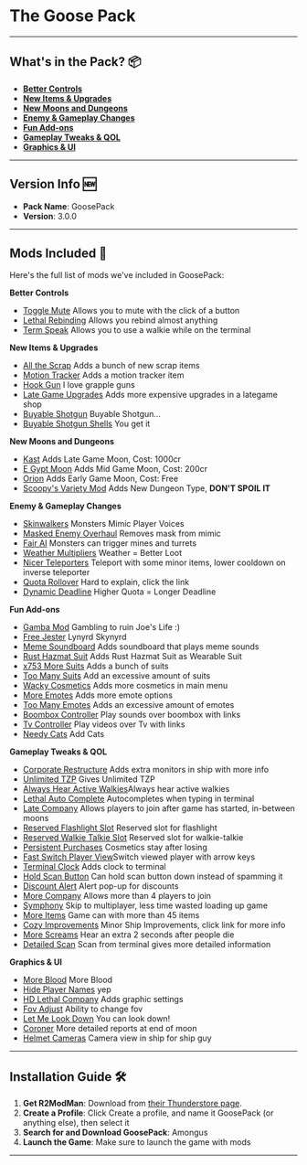 # The Goose Pack 

---
## What's in the Pack? 📦

- [**Better Controls**](better-controls)
- [**New Items & Upgrades**](new-items-and-upgrades)
- [**New Moons and Dungeons**](new-moons-and-dungeons)
- [**Enemy & Gameplay Changes**](enemy-and-gameplay-changes)
- [**Fun Add-ons**](fun-add-ons)
- [**Gameplay Tweaks & QOL**](gameplay-tweaks-and-qol)
- [**Graphics & UI**](graphcis-and-ui)
---
## Version Info 🆕

- **Pack Name**: GoosePack
- **Version**: 3.0.0
---
## Mods Included 🌟

Here's the full list of mods we've included in GoosePack:

<a name="better-controls"></a>
**Better Controls**
- [Toggle Mute](https://thunderstore.io/c/lethal-company/p/quackandcheese/ToggleMute/) Allows you to mute with the click of a button
- [Lethal Rebinding](https://thunderstore.io/c/lethal-company/p/Bobbie/LethalRebinding/) Allows you rebind almost anything
- [Term Speak](https://thunderstore.io/c/lethal-company/p/KodiCraft/TermSpeak/) Allows you to use a walkie while on the terminal

<a name="new-items-and-upgrades"></a>
**New Items & Upgrades**
- [All the Scrap](https://thunderstore.io/c/lethal-company/p/ViViKo/AllTheScrap/) Adds a bunch of new scrap items
- [Motion Tracker](https://thunderstore.io/c/lethal-company/p/CyanBlob/Motion_Tracker/) Adds a motion tracker item
- [Hook Gun](https://thunderstore.io/c/lethal-company/p/BLKNeko/HookGun/) I love grapple guns
- [Late Game Upgrades](https://thunderstore.io/c/lethal-company/p/malco/Lategame_Upgrades/) Adds more expensive upgrades in a lategame shop
- [Buyable Shotgun](https://thunderstore.io/c/lethal-company/p/MegaPiggy/BuyableShotgun/) Buyable Shotgun...
- [Buyable Shotgun Shells](https://thunderstore.io/c/lethal-company/p/MegaPiggy/BuyableShotgunShells/) You get it

<a name="new-moons-and-dungeons"></a>
**New Moons and Dungeons**
 - [Kast](https://thunderstore.io/c/lethal-company/p/Ceelery/Kast/) Adds Late Game Moon, Cost: 1000cr
 - [E Gypt Moon](https://thunderstore.io/c/lethal-company/p/KayNetsua/E_Gypt_Moon/) Adds Mid Game Moon, Cost: 200cr
 - [Orion](https://thunderstore.io/c/lethal-company/p/sfDesat/Orion/) Adds Early Game Moon, Cost: Free
 - [Scoopy's Variety Mod](https://thunderstore.io/c/lethal-company/p/scoopy/Scoopys_Variety_Mod/) Adds New Dungeon Type, **DON'T SPOIL IT**

 <a name="enemy-and-gameplay-changes"></a>
**Enemy & Gameplay Changes**
- [Skinwalkers](https://thunderstore.io/c/lethal-company/p/RugbugRedfern/Skinwalkers/) Monsters Mimic Player Voices
- [Masked Enemy Overhaul](https://thunderstore.io/c/lethal-company/p/HomelessGinger/MaskedEnemyOverhaul/) Removes mask from mimic
- [Fair AI](https://thunderstore.io/c/lethal-company/p/TheFluff/FairAI/) Monsters can trigger mines and turrets
- [Weather Multipliers](https://thunderstore.io/c/lethal-company/p/Blorb/WeatherMultipliers/) Weather = Better Loot
- [Nicer Teleporters](https://thunderstore.io/c/lethal-company/p/rhydiaan/NicerTeleporters/) Teleport with some minor items, lower cooldown on inverse teleporter
- [Quota Rollover](https://thunderstore.io/c/lethal-company/p/boxofbiscuits97/QuotaRollover/) Hard to explain, click the link
- [Dynamic Deadline](https://thunderstore.io/c/lethal-company/p/Krayken/DynamicDeadline/) Higher Quota = Longer Deadline

<a name="fun-add-ons"></a>
**Fun Add-ons**
- [Gamba Mod](https://thunderstore.io/c/lethal-company/p/alexsio/gamba_mod/) Gambling to ruin Joe's Life :)
- [Free Jester](https://thunderstore.io/c/lethal-company/p/atg/FreeJester/) Lynyrd Skynyrd
- [Meme Soundboard](https://thunderstore.io/c/lethal-company/p/Flof/MemeSoundboard/) Adds soundboard that plays meme sounds
- [Rust Hazmat Suit](https://thunderstore.io/c/lethal-company/p/TeamClark/RustHazmatSuit/) Adds Rust Hazmat Suit as Wearable Suit
- [x753 More Suits](https://thunderstore.io/c/lethal-company/p/x753/More_Suits/) Adds a bunch of suits
- [Too Many Suits](https://thunderstore.io/c/lethal-company/p/Verity/TooManySuits/) Add an excessive amount of suits
- [Wacky Cosmetics](https://thunderstore.io/c/lethal-company/?q=WackyCosmetics&ordering=last-updated&section=mods) Adds more cosmetics in main menu
- [More Emotes](https://thunderstore.io/c/lethal-company/p/Sligili/More_Emotes/) Adds more emote options
- [Too Many Emotes](https://thunderstore.io/c/lethal-company/p/FlipMods/TooManyEmotes/) Adds an excessive amount of emotes
- [Boombox Controller](https://thunderstore.io/c/lethal-company/p/KoderTeh/Boombox_Controller/) Play sounds over boombox with links
- [Tv Controller](https://thunderstore.io/c/lethal-company/p/KoderTeh/Television_Controller/) Play videos over Tv with links
- [Needy Cats](https://thunderstore.io/c/lethal-company/p/Jordo/NeedyCats/) Add Cats

<a name="gameplay-tweaks-and-qol"></a>
**Gameplay Tweaks & QOL**
 - [Corporate Restructure](https://thunderstore.io/c/lethal-company/p/Jamil/Corporate_Restructure/) Adds extra monitors in ship with more info
 - [Unlimited TZP](https://thunderstore.io/c/lethal-company/p/ATK/UnlimitedTZP/) Gives Unlimited TZP
 - [Always Hear Active Walkies](https://thunderstore.io/c/lethal-company/p/Suskitech/AlwaysHearActiveWalkies/ )Always hear active walkies
 - [Lethal Auto Complete](https://thunderstore.io/c/lethal-company/p/red_eye/LethalAutocomplete/) Autocompletes when typing in terminal
- [Late Company](https://thunderstore.io/c/lethal-company/p/anormaltwig/LateCompany/) Allows players to join after game has started, in-between moons
- [Reserved Flashlight Slot](https://thunderstore.io/c/lethal-company/p/FlipMods/ReservedFlashlightSlot/) Reserved slot for flashlight
- [Reserved Walkie Talkie Slot](https://thunderstore.io/c/lethal-company/p/FlipMods/ReservedWalkieSlot/) Reserved slot for walkie-talkie
- [Persistent Purchases](https://thunderstore.io/c/lethal-company/p/TheBeeTeam/PersistentPurchases/) Cosmetics stay after losing
- [Fast Switch Player View](https://thunderstore.io/c/lethal-company/p/kRYstall9/FastSwitchPlayerViewInRadar/ )Switch viewed player with arrow keys
- [Terminal Clock](https://thunderstore.io/c/lethal-company/p/NotAtomicBomb/Terminal_Clock/) Adds clock to terminal
- [Hold Scan Button](https://thunderstore.io/c/lethal-company/p/FutureSavior/Hold_Scan_Button/) Can hold scan button down instead of spamming it
- [Discount Alert](https://thunderstore.io/c/lethal-company/p/akechii/DiscountAlert/) Alert pop-up for discounts
- [More Company](https://thunderstore.io/c/lethal-company/p/notnotnotswipez/MoreCompany/) Allows more than 4 players to join
- [Symphony](https://thunderstore.io/c/lethal-company/p/alexanderjoe/LC_Symphony/) Skip to multiplayer, less time wasted loading up game
- [More Items](https://thunderstore.io/c/lethal-company/p/Drakorle/MoreItems/) Game can with more than 45 items
- [Cozy Improvements](https://thunderstore.io/c/lethal-company/p/Spyci/CozyImprovements/) Minor Ship Improvements, click link for more info
- [More Screams](https://thunderstore.io/c/lethal-company/p/egeadam/MoreScreams/) Hear an extra 2 seconds after people die
- [Detailed Scan](https://thunderstore.io/c/lethal-company/p/fivetoofive/DetailedScan/) Scan from terminal gives more detailed information

<a name="graphics-and-ui"></a>
**Graphics & UI** 
- [More Blood](https://thunderstore.io/c/lethal-company/p/FlipMods/MoreBlood/) More Blood
- [Hide Player Names](https://thunderstore.io/c/lethal-company/p/Monkeytype/HidePlayerNames/) yep
- [HD Lethal Company](https://thunderstore.io/c/lethal-company/p/Sligili/HDLethalCompany/) Adds graphic settings
- [Fov Adjust](https://thunderstore.io/c/lethal-company/p/Rozebud/FOV_Adjust/) Ability to change fov
- [Let Me Look Down](https://thunderstore.io/c/lethal-company/p/FlipMods/LetMeLookDown/) You can look down!
- [Coroner](https://thunderstore.io/c/lethal-company/p/EliteMasterEric/Coroner/) More detailed reports at end of moon
- [Helmet Cameras](https://thunderstore.io/c/lethal-company/p/RickArg/Helmet_Cameras/) Camera view in ship for ship guy

---
## Installation Guide 🛠️

1. **Get R2ModMan**: Download from [their Thunderstore page](https://thunderstore.io/c/lethal-company/p/ebkr/r2modman/).
2. **Create a Profile**: Click Create a profile, and name it GoosePack (or anything else), then select it
3. **Search for and Download GoosePack**: Amongus
4. **Launch the Game**: Make sure to launch the game with mods

---

